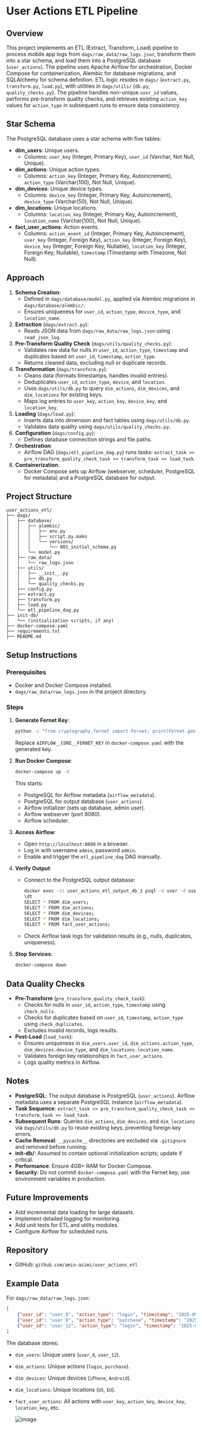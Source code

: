 # User Actions ETL Pipeline

## Overview
This project implements an ETL (Extract, Transform, Load) pipeline to process mobile app logs from `dags/raw_data/raw_logs.json`, transform them into a star schema, and load them into a PostgreSQL database (`user_actions`). The pipeline uses Apache Airflow for orchestration, Docker Compose for containerization, Alembic for database migrations, and SQLAlchemy for schema definition. ETL logic resides in `dags/` (`extract.py`, `transform.py`, `load.py`), with utilities in `dags/utils/` (`db.py`, `quality_checks.py`). The pipeline handles non-unique `user_id` values, performs pre-transform quality checks, and retrieves existing `action_key` values for `action_type` in subsequent runs to ensure data consistency.

## Star Schema
The PostgreSQL database uses a star schema with five tables:
- **dim_users**: Unique users.
  - Columns: `user_key` (Integer, Primary Key), `user_id` (Varchar, Not Null, Unique).
- **dim_actions**: Unique action types.
  - Columns: `action_key` (Integer, Primary Key, Autoincrement), `action_type` (Varchar(100), Not Null, Unique).
- **dim_devices**: Unique device types.
  - Columns: `device_key` (Integer, Primary Key, Autoincrement), `device_type` (Varchar(50), Not Null, Unique).
- **dim_locations**: Unique locations.
  - Columns: `location_key` (Integer, Primary Key, Autoincrement), `location_name` (Varchar(100), Not Null, Unique).
- **fact_user_actions**: Action events.
  - Columns: `action_event_id` (Integer, Primary Key, Autoincrement), `user_key` (Integer, Foreign Key), `action_key` (Integer, Foreign Key), `device_key` (Integer, Foreign Key, Nullable), `location_key` (Integer, Foreign Key, Nullable), `timestamp` (Timestamp with Timezone, Not Null).

## Approach
1. **Schema Creation**:
   - Defined in `dags/database/model.py`, applied via Alembic migrations in `dags/database/alembic/`.
   - Ensures uniqueness for `user_id`, `action_type`, `device_type`, and `location_name`.
2. **Extraction** (`dags/extract.py`):
   - Reads JSON data from `dags/raw_data/raw_logs.json` using `read_json_log`.
3. **Pre-Transform Quality Check** (`dags/utils/quality_checks.py`):
   - Validates raw data for nulls in `user_id`, `action_type`, `timestamp` and duplicates based on `user_id`, `timestamp`, `action_type`.
   - Returns cleaned data, excluding null or duplicate records.
4. **Transformation** (`dags/transform.py`):
   - Cleans data (formats timestamps, handles invalid entries).
   - Deduplicates `user_id`, `action_type`, `device`, and `location`.
   - Uses `dags/utils/db.py` to query `dim_actions`, `dim_devices`, and `dim_locations` for existing keys.
   - Maps log entries to `user_key`, `action_key`, `device_key`, and `location_key`.
5. **Loading** (`dags/load.py`):
   - Inserts data into dimension and fact tables using `dags/utils/db.py`.
   - Validates data quality using `dags/utils/quality_checks.py`.
6. **Configuration** (`dags/config.py`):
   - Defines database connection strings and file paths.
7. **Orchestration**:
   - Airflow DAG (`dags/etl_pipeline_dag.py`) runs tasks: `extract_task >> pre_transform_quality_check_task >> transform_task >> load_task`.
8. **Containerization**:
   - Docker Compose sets up Airflow (webserver, scheduler, PostgreSQL for metadata) and a PostgreSQL database for output.

## Project Structure
```
user_actions_etl/
├── dags/
│   ├── database/
│   │   ├── alembic/
│   │   │   ├── env.py
│   │   │   ├── script.py.mako
│   │   │   └── versions/
│   │   │       └── 001_initial_schema.py
│   │   └── model.py
│   ├── raw_data/
│   │   └── raw_logs.json
│   ├── utils/
│   │   ├── __init__.py
│   │   ├── db.py
│   │   └── quality_checks.py
│   ├── config.py
│   ├── extract.py
│   ├── transform.py
│   ├── load.py
│   └── etl_pipeline_dag.py
├── init-db/
│   └── (initialization scripts, if any)
├── docker-compose.yaml
├── requirements.txt
├── README.md
```

## Setup Instructions
### Prerequisites
- Docker and Docker Compose installed.
- `dags/raw_data/raw_logs.json` in the project directory.

### Steps
1. **Generate Fernet Key**:
   ```bash
   python -c "from cryptography.fernet import Fernet; print(Fernet.generate_key().decode())"
   ```
   Replace `AIRFLOW__CORE__FERNET_KEY` in `docker-compose.yaml` with the generated key.

2. **Run Docker Compose**:
   ```bash
   docker-compose up -d
   ```
   This starts:
   - PostgreSQL for Airflow metadata (`airflow_metadata`).
   - PostgreSQL for output database (`user_actions`).
   - Airflow initializer (sets up database, admin user).
   - Airflow webserver (port 8080).
   - Airflow scheduler.

3. **Access Airflow**:
   - Open `http://localhost:8080` in a browser.
   - Log in with username `admin`, password `admin`.
   - Enable and trigger the `etl_pipeline_dag` DAG manually.

4. **Verify Output**:
   - Connect to the PostgreSQL output database:
     ```bash
     docker exec -it user_actions_etl_output_db_1 psql -U user -d user_actions
     \dt
     SELECT * FROM dim_users;
     SELECT * FROM dim_actions;
     SELECT * FROM dim_devices;
     SELECT * FROM dim_locations;
     SELECT * FROM fact_user_actions;
     ```
   - Check Airflow task logs for validation results (e.g., nulls, duplicates, uniqueness).

5. **Stop Services**:
   ```bash
   docker-compose down
   ```

## Data Quality Checks
- **Pre-Transform** (`pre_transform_quality_check_task`):
  - Checks for nulls in `user_id`, `action_type`, `timestamp` using `check_nulls`.
  - Checks for duplicates based on `user_id`, `timestamp`, `action_type` using `check_duplicates`.
  - Excludes invalid records, logs results.
- **Post-Load** (`load_task`):
  - Ensures uniqueness in `dim_users.user_id`, `dim_actions.action_type`, `dim_devices.device_type`, and `dim_locations.location_name`.
  - Validates foreign key relationships in `fact_user_actions`.
  - Logs quality metrics in Airflow.

## Notes
- **PostgreSQL**: The output database is PostgreSQL (`user_actions`). Airflow metadata uses a separate PostgreSQL instance (`airflow_metadata`).
- **Task Sequence**: `extract_task >> pre_transform_quality_check_task >> transform_task >> load_task`.
- **Subsequent Runs**: Queries `dim_actions`, `dim_devices`, and `dim_locations` via `dags/utils/db.py` to reuse existing keys, preventing foreign key errors.
- **Cache Removal**: `__pycache__` directories are excluded via `.gitignore` and removed before running.
- **init-db/**: Assumed to contain optional initialization scripts; update if critical.
- **Performance**: Ensure 4GB+ RAM for Docker Compose.
- **Security**: Do not commit `docker-compose.yaml` with the Fernet key; use environment variables in production.

## Future Improvements
- Add incremental data loading for large datasets.
- Implement detailed logging for monitoring.
- Add unit tests for ETL and utility modules.
- Configure Airflow for scheduled runs.

## Repository
- GitHub: `github.com/amin-azimi/user_actions_etl`

## Example Data
For `dags/raw_data/raw_logs.json`:
```json
[
    {"user_id": "user_8", "action_type": "login", "timestamp": "2025-05-23T10:30:00Z", "metadata": {"device": "iPhone", "location": "US"}},
    {"user_id": "user_8", "action_type": "purchase", "timestamp": "2025-05-23T10:35:00Z", "metadata": {"device": "iPhone", "location": "US"}},
    {"user_id": "user_12", "action_type": "login", "timestamp": "2025-05-23T11:00:00Z", "metadata": {"device": "Android", "location": "EU"}}
]
```
The database stores:
- `dim_users`: Unique users (`user_8`, `user_12`).
- `dim_actions`: Unique actions (`login`, `purchase`).
- `dim_devices`: Unique devices (`iPhone`, `Android`).
- `dim_locations`: Unique locations (`US`, `EU`).
- `fact_user_actions`: All actions with `user_key`, `action_key`, `device_key`, `location_key`, etc.

  ![image](https://github.com/user-attachments/assets/38953231-e782-489c-9d13-a0e207b08200)
